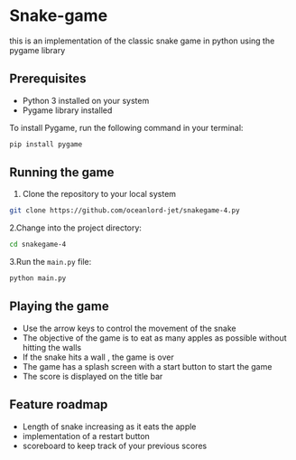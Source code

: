 # Snake-game
this is an implementation of the classic snake game in python using the pygame library

## Prerequisites
- Python 3 installed on your system
- Pygame library installed

To install Pygame, run the following command in your terminal:
```bash
pip install pygame
```
## Running the game
1. Clone the repository to your local system
```bash
git clone https://github.com/oceanlord-jet/snakegame-4.py
```
2.Change into the project directory:
```bash
cd snakegame-4
```
3.Run the `main.py` file:
```bash
python main.py
```
## Playing the game
- Use the arrow keys to control the movement of the snake
- The objective of the game is to eat as many apples as possible without hitting the walls 
- If the snake hits a wall , the game is over
- The game has a splash screen with a start button to start the game 
- The score is displayed on the title bar
## Feature roadmap
- Length of snake increasing as it eats the apple
- implementation of a restart button
- scoreboard to keep track of your previous scores
